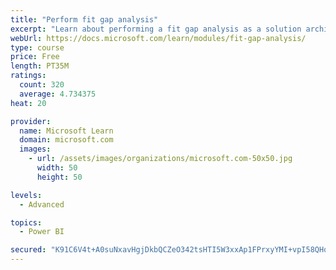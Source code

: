 ```yaml
---
title: "Perform fit gap analysis"
excerpt: "Learn about performing a fit gap analysis as a solution architect for Dynamics 365 and Microsoft Power Platform."
webUrl: https://docs.microsoft.com/learn/modules/fit-gap-analysis/
type: course
price: Free
length: PT35M
ratings:
  count: 320
  average: 4.734375
heat: 20

provider:
  name: Microsoft Learn
  domain: microsoft.com
  images:
    - url: /assets/images/organizations/microsoft.com-50x50.jpg
      width: 50
      height: 50

levels:
  - Advanced

topics:
  - Power BI

secured: "K91C6V4t+A0suNxavHgjDkbQCZeO342tsHTI5W3xxAp1FPrxyYMI+vpI58QHqj671ziIlNr4wpH4e9q41ZDFIt/BwRndYu5Y/yh3zgDNMmpiz/q5cGVRni2AsOXx/MgEnN/ICNNsmBauWJbzAzpDVpZQ7i6apx6NH5hkSSV5Q3vjeS5tfOk2qzPKCtUfP1YCFrXOdteCHT/BAVaM7mZJIXcqfEX7WMfdIKxK1KfIUFUhCsj/cnsXRgRNFPwNRIgXPA60LppfIwawz4zdKG9KW5rtyUA9v7M18jStW8M0zf/iO2h6bZTXKFFTZerElMGM9PYo9z7ydEFUNJIKKUVCLYKO1PwQPr+tZP4o3UxAj5Ks+IXyQUPq+WUK/k355KnvzSRAYHJxyILSaeNyFH1rYsHBlB/OXCBRFGJ0z3YAiwQ=;y3cqUQ/Bl7PvnaQBX9iQkg=="
---
```



